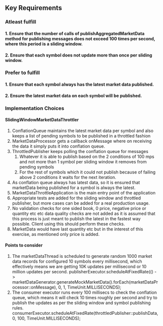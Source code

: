 ## Key Requirements

### Atleast fulfill

#### 1. Ensure that the number of calls of publishAggregatedMarketData method for publishing messages does not exceed 100 times per second, where this period is a sliding window.
#### 2. Ensure that each symbol does not update more than once per sliding window.

### Prefer to fulfill
#### 1. Ensure that each symbol always has the latest market data published.
#### 2. Ensure the latest market data on each symbol will be published.

### Implementation Choices
#### SlidingWindowMarketDataThrottler

1) ConflationQueue maintains the latest market data per symbol and also keeps a list of pending symbols to be published in a throttled fashion
2) MarketDataProcessor gets a callback onMessage where on receiving the data it simply puts it into conflation queue.
3) ThrottledPublisher keeps polling the conflation queue for messages 
   1) Whatever it is able to publish based on the 2 conditions of 100 mps and not more than 1 symbol per sliding window it removes from pending symbols 
   2) For the rest of symbols which it could not publish because of failing above 2 conditions it waits for the next iteration.
4) As conflation queue always has latest data, so it is ensured that marketData being published for a symbol is always the latest.
5) MarketDataThrottleApplication is the main entry point of the application
6) Appropriate tests are added for the sliding window and throttled publisher, but more cases can be added for a real production usage.
7) No validation checks for one sided book, 0 price, negative price or quantity etc etc data quality checks are not added as it is assumed that this process is just meant to publish the latest in the fastest way possible. Client using this should perform these checks.
8) MarketData would have last quantity etc but in the interest of this exercise, as mentioned only price is added.

#### Points to consider
1) The marketDataThread is scheduled to generate random 1000 market data records for configured 10 symbols every millisecond, 
which effectively means we are getting 10K updates per millisecond or 10 million updates per second.
        publisherExecutor.scheduleAtFixedRate(() -> marketDataGenerator.generateMockMarketData().forEach(marketDataProcessor::onMessage), 0, 1, TimeUnit.MILLISECONDS);
2) The consumer executor runs every 100 millisecs to check the conflation queue, which means it will check 10 times roughly per second and try to publish the updates 
as per the sliding window and symbol publishing rules.
        consumerExecutor.scheduleAtFixedRate(throttledPublisher::publishData, 0, 100, TimeUnit.MILLISECONDS);

